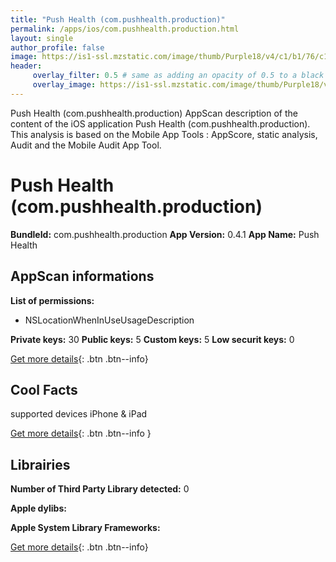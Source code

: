 ```yaml
---
title: "Push Health (com.pushhealth.production)"
permalink: /apps/ios/com.pushhealth.production.html
layout: single
author_profile: false
image: https://is1-ssl.mzstatic.com/image/thumb/Purple18/v4/c1/b1/76/c1b17657-16af-dac8-a6ac-103f2e85ade7/mzl.lqwxgkjo.png/512x512bb.jpg
header: 
     overlay_filter: 0.5 # same as adding an opacity of 0.5 to a black background
     overlay_image: https://is1-ssl.mzstatic.com/image/thumb/Purple18/v4/c1/b1/76/c1b17657-16af-dac8-a6ac-103f2e85ade7/mzl.lqwxgkjo.png/512x512bb.jpg
---
```

Push Health (com.pushhealth.production) AppScan description of the content of the iOS application Push Health (com.pushhealth.production). This analysis is based on the Mobile App Tools : AppScore, static analysis, Audit and the Mobile Audit App Tool.

# Push Health (com.pushhealth.production)

**BundleId:** com.pushhealth.production
**App Version:** 0.4.1
**App Name:** Push Health


## AppScan informations 

**List of permissions:** 
- NSLocationWhenInUseUsageDescription
  
  
**Private keys:** 30
**Public keys:** 5
**Custom keys:** 5
**Low securit keys:** 0
  
[Get more details](/pricing.html){: .btn .btn--info}

## Cool Facts

supported devices iPhone & iPad
  
[Get more details](/pricing.html){: .btn .btn--info }

## Librairies 
**Number of Third Party Library detected:** 0


**Apple dylibs:**


**Apple System Library Frameworks:**


  
[Get more details](/pricing.html){: .btn .btn--info}


